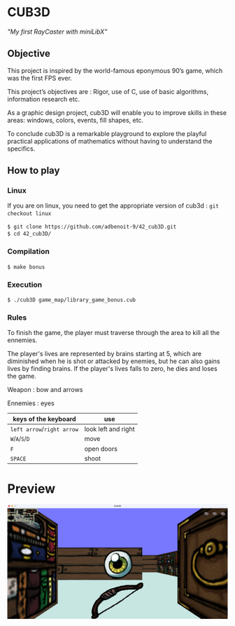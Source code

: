 # CUB3D

*"My first RayCaster with miniLibX"*

## Objective

This project is inspired by the world-famous eponymous 90’s game, which was the first FPS ever.

This project’s objectives are : Rigor, use of C, use of basic algorithms, information research etc.

As a graphic design project, cub3D will enable you to improve skills in these areas: windows, colors, events, fill shapes, etc.

To conclude cub3D is a remarkable playground to explore the playful practical applications of mathematics without having to understand the specifics.

## How to play

### Linux
If you are on linux, you need to get the appropriate version of cub3d : `git checkout linux`
```
$ git clone https://github.com/adbenoit-9/42_cub3D.git
$ cd 42_cub3D/
```
### Compilation
```
$ make bonus
```
### Execution
```
$ ./cub3D game_map/library_game_bonus.cub
```
### Rules

To finish the game, the player must traverse through the area to kill all the ennemies.

The player's lives are represented by brains starting at 5, which are diminished when he is shot or attacked by enemies, but he can also gains lives by finding brains. If the player's lives falls to zero, he dies and loses the game.

Weapon : bow and arrows

Ennemies : eyes

keys of the keyboard | use
---------------------|------
`left arrow`/`right arrow` | look left and right
`W`/`A`/`S`/`D` | move                 
`F` | open doors
`SPACE` | shoot
# Preview

![Example](img/screenshot.png)
